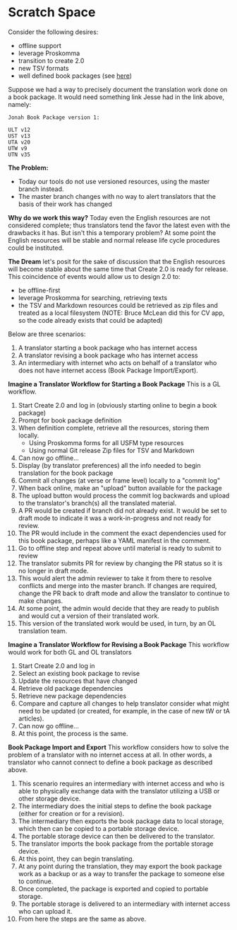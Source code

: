 # Scratch Space

Consider the following desires:
- offline support
- leverage Proskomma
- transition to create 2.0 
- new TSV formats
- well defined book packages (see [here](https://unfoldingword.zulipchat.com/#narrow/stream/214041-CONTENT/topic/New.20TSV.20formats/near/226974917))

Suppose we had a way to precisely document the translation work done on a book package. It would need something link Jesse had in the link above, namely:
```
Jonah Book Package version 1:

ULT v12
UST v13
UTA v20
UTW v9
UTN v35
```

**The Problem:** 
- Today our tools do not use versioned resources, using the master branch instead.
- The master branch changes with no way to alert translators that the basis of their work has changed

**Why do we work this way?** Today even the English resources are not considered complete; thus translators tend the favor the latest even with the drawbacks it has. But isn't this a temporary problem? At some point the English resources will be stable and normal release life cycle procedures could be instituted.

**The Dream** let's posit for the sake of discussion that the English resources will become stable about the same time that Create 2.0 is ready for release. This coincidence of events would allow us to design 2.0 to:
- be offline-first
- leverage Proskomma for searching, retrieving texts
- the TSV and Markdown resources could be retrieved as zip files and treated as a local filesystem (NOTE: Bruce McLean did this for CV app, so the code already exists that could be adapted)

Below are three scenarios:
1. A translator starting a book package who has internet access
2. A translator revising a book package who has internet access
3. An intermediary with internet who acts on behalf of a translator who does not have internet access (Book Package Import/Export).

**Imagine a Translator Workflow for Starting a Book Package**
This is a GL workflow.
1. Start Create 2.0 and log in (obviously starting online to begin a book package)
2. Prompt for book package definition
3. When definition complete, retrieve all the resources, storing them locally. 
	- Using Proskomma forms for all USFM type resources
	- Using normal Git release Zip files for TSV and Markdown
4. Can now go offline...
5. Display (by translator preferences) all the info needed to begin translation for the book package
6. Commit all changes (at verse or frame level) locally to a "commit log"
7. When back online, make an "upload" button available for the package
8. The upload button would process the commit log backwards and upload to the translator's branch(s) all the translated material.
9. A PR would be created if branch did not already exist. It would be set to draft mode to indicate it was a work-in-progress and not ready for review.
10. The PR would include in the comment the exact dependencies used for this book package, perhaps like a YAML manifest in the comment.
11. Go to offline step and repeat above until material is ready to submit to review
12. The translator submits PR for review by changing the PR status so it is no longer in draft mode.
13. This would alert the admin reviewer to take it from there to resolve conflicts and merge into the master branch. If changes are required, change the PR back to draft mode and allow the translator to continue to make changes.
14. At some point, the admin would decide that they are ready to publish and would cut a version of their translated work.
15. This version of the translated work would be used, in turn, by an OL translation team.

**Imagine a Translator Workflow for Revising a Book Package**
This workflow would work for both GL and OL translators
1. Start Create 2.0 and log in
2. Select an existing book package to revise
3. Update the resources that have changed
4. Retrieve old package dependencies
5. Retrieve new package dependencies
6. Compare and capture all changes to help translator consider what might need to be updated (or created, for example, in the case of new tW or tA articles).
7. Can now go offline...
8. At this point, the process is the same.

**Book Package Import and Export**
This workflow considers how to solve the problem of a translator with no internet access at all. In other words, a translator who cannot connect to define a book package as described above.
1. This scenario requires an intermediary with internet access and who is able to physically exchange data with the translator utilizing a USB or other storage device.
2. The intermediary does the initial steps to define the book package (either for creation or for a revision).
3. The intermediary then exports the book package data to local storage, which then can be copied to a portable storage device.
4. The portable storage device can then be delivered to the translator.
5. The translator imports the book package from the portable storage device.
6. At this point, they can begin translating.
7. At any point during the translation, they may export the book package work as a backup or as a way to transfer the package to someone else to continue.
8. Once completed, the package is exported and copied to portable storage.
9. The portable storage is delivered to an intermediary with internet access who can upload it.
10. From here the steps are the same as above.